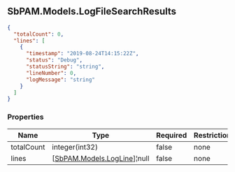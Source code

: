 
<h2 id="tocS_SbPAM.Models.LogFileSearchResults">SbPAM.Models.LogFileSearchResults</h2>

<a id="schemasbpam.models.logfilesearchresults"></a>
<a id="schema_SbPAM.Models.LogFileSearchResults"></a>
<a id="tocSsbpam.models.logfilesearchresults"></a>
<a id="tocssbpam.models.logfilesearchresults"></a>

```json
{
  "totalCount": 0,
  "lines": [
    {
      "timestamp": "2019-08-24T14:15:22Z",
      "status": "Debug",
      "statusString": "string",
      "lineNumber": 0,
      "logMessage": "string"
    }
  ]
}

```

### Properties

|Name|Type|Required|Restrictions|Description|
|---|---|---|---|---|
|totalCount|integer(int32)|false|none|none|
|lines|[[SbPAM.Models.LogLine](../Models/sbpam.models.logline.md)]¦null|false|none|none|


